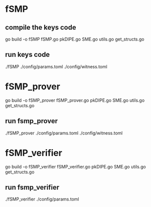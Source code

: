 
# fSMP

## compile the keys code
go build -o fSMP fSMP.go pkDIPE.go SME.go utils.go get\_structs.go

## run keys code
./fSMP ./config/params.toml ./config/witness.toml

# fSMP\_prover
go build -o fSMP\_prover fSMP\_prover.go pkDIPE.go SME.go utils.go get\_structs.go

## run fsmp\_prover
./fSMP\_prover ./config/params.toml ./config/witness.toml

# fSMP\_verifier
go build -o fSMP\_verifier fSMP\_verifier.go pkDIPE.go SME.go utils.go get\_structs.go

## run fsmp\_verifier
./fSMP\_verifier ./config/params.toml
